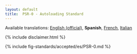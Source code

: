 ```yaml
---
layout: default
title:  PSR-0 - Autoloading Standard
---
```


<nav id="lngmenu">
  Available translations:
  <a href="/psr/psr-0">English (official)</a>,
  <b>Spanish</b>,
  <a href="/psr/psr-0/fr">French</a>,
  <a href="/psr/psr-0/it">Italian</a>
</nav>

{% include disclaimer.html %}

{% include fig-standards/accepted/es/PSR-0.md %}
